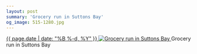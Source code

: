 ```yaml
---
layout: post
summary: 'Grocery run in Suttons Bay'
og_image: 515-1280.jpg
---
```


<p>
 <time>
  <a href="/515">
   {{ page.date | date: "%B %-d, %Y" }}
  </a>
 </time>
 <a href="/515">
  <img alt="Grocery run in Suttons Bay" data-taken="8/14/2016" sizes="(min-width: 700px) 50vw, calc(100vw - 2rem)" src="{{ site.assets_url }}/515-640.jpg" srcset="{{ site.assets_url }}/515-320.jpg 320w, {{ site.assets_url }}/515-640.jpg 640w, {{ site.assets_url }}/515-960.jpg 960w, {{ site.assets_url }}/515-1280.jpg 1280w"/>
 </a>
 <span>
  Grocery run in Suttons Bay
 </span>
</p>
